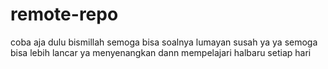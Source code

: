 # remote-repo
coba aja dulu
bismillah semoga bisa soalnya lumayan susah ya
ya semoga bisa lebih lancar ya
menyenangkan dann mempelajari halbaru setiap hari